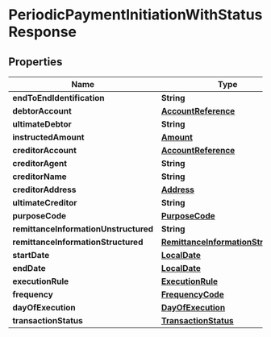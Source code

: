# PeriodicPaymentInitiationWithStatusResponse

## Properties
Name | Type | Description | Notes
------------ | ------------- | ------------- | -------------
**endToEndIdentification** | **String** |  |  [optional]
**debtorAccount** | [**AccountReference**](AccountReference.md) |  | 
**ultimateDebtor** | **String** |  |  [optional]
**instructedAmount** | [**Amount**](Amount.md) |  | 
**creditorAccount** | [**AccountReference**](AccountReference.md) |  | 
**creditorAgent** | **String** |  |  [optional]
**creditorName** | **String** |  | 
**creditorAddress** | [**Address**](Address.md) |  |  [optional]
**ultimateCreditor** | **String** |  |  [optional]
**purposeCode** | [**PurposeCode**](PurposeCode.md) |  |  [optional]
**remittanceInformationUnstructured** | **String** |  |  [optional]
**remittanceInformationStructured** | [**RemittanceInformationStructured**](RemittanceInformationStructured.md) |  |  [optional]
**startDate** | [**LocalDate**](LocalDate.md) |  | 
**endDate** | [**LocalDate**](LocalDate.md) |  |  [optional]
**executionRule** | [**ExecutionRule**](ExecutionRule.md) |  |  [optional]
**frequency** | [**FrequencyCode**](FrequencyCode.md) |  | 
**dayOfExecution** | [**DayOfExecution**](DayOfExecution.md) |  |  [optional]
**transactionStatus** | [**TransactionStatus**](TransactionStatus.md) |  |  [optional]
